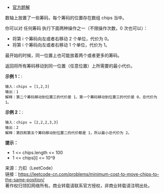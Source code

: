 * [官方题解](https://leetcode-cn.com/problems/minimum-cost-to-move-chips-to-the-same-position/solution/xian-li-jie-ti-yi-zai-li-jie-dai-ma-si-lu-by-athen/)

数轴上放置了一些筹码，每个筹码的位置存在数组 chips 当中。

你可以对 任何筹码 执行下面两种操作之一（不限操作次数，0 次也可以）：

 * 将第 i 个筹码向左或者右移动 2 个单位，代价为 0。
 * 将第 i 个筹码向左或者右移动 1 个单位，代价为 1。

最开始的时候，同一位置上也可能放着两个或者更多的筹码。

返回将所有筹码移动到同一位置（任意位置）上所需要的最小代价。

**示例 1：**:<br>
```
输入：chips = [1,2,3]
输出：1
解释：第二个筹码移动到位置三的代价是 1，第一个筹码移动到位置三的代价是 0，总代价为 1。
```

**示例 2：**:<br>
```
输入：chips = [2,2,2,3,3]
输出：2
解释：第四和第五个筹码移动到位置二的代价都是 1，所以最小总代价为 2。
```

**提示：** <br>
* 1 <= chips.length <= 100
* 1 <= chips[i] <= 10^9


来源：力扣（LeetCode）<br>
链接：https://leetcode-cn.com/problems/minimum-cost-to-move-chips-to-the-same-position/ <br>
著作权归领扣网络所有。商业转载请联系官方授权，非商业转载请注明出处。<br>
